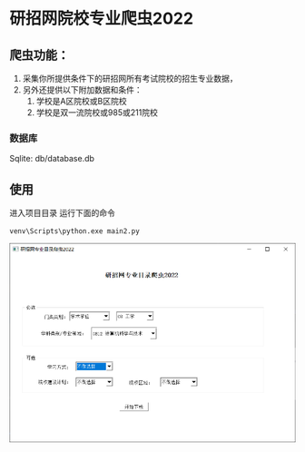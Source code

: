 # 研招网院校专业爬虫2022

## 爬虫功能：

1. 采集你所提供条件下的研招网所有考试院校的招生专业数据，
2. 另外还提供以下附加数据和条件：
    1. 学校是A区院校或B区院校
    2. 学校是双一流院校或985或211院校


### 数据库
   Sqlite: db/database.db


## 使用
进入项目目录 运行下面的命令
```text
venv\Scripts\python.exe main2.py
```

![](img/2022-08-29_11-37-48.png)

